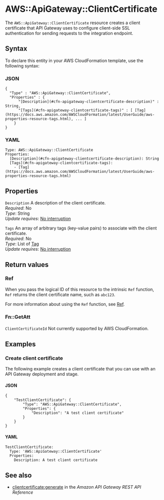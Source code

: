 # AWS::ApiGateway::ClientCertificate<a name="aws-resource-apigateway-clientcertificate"></a>

The `AWS::ApiGateway::ClientCertificate` resource creates a client certificate that API Gateway uses to configure client\-side SSL authentication for sending requests to the integration endpoint\.

## Syntax<a name="aws-resource-apigateway-clientcertificate-syntax"></a>

To declare this entity in your AWS CloudFormation template, use the following syntax:

### JSON<a name="aws-resource-apigateway-clientcertificate-syntax.json"></a>

```
{
  "Type" : "AWS::ApiGateway::ClientCertificate",
  "Properties" : {
      "[Description](#cfn-apigateway-clientcertificate-description)" : String,
      "[Tags](#cfn-apigateway-clientcertificate-tags)" : [ [Tag](https://docs.aws.amazon.com/AWSCloudFormation/latest/UserGuide/aws-properties-resource-tags.html), ... ]
    }
}
```

### YAML<a name="aws-resource-apigateway-clientcertificate-syntax.yaml"></a>

```
Type: AWS::ApiGateway::ClientCertificate
Properties: 
  [Description](#cfn-apigateway-clientcertificate-description): String
  [Tags](#cfn-apigateway-clientcertificate-tags): 
    - [Tag](https://docs.aws.amazon.com/AWSCloudFormation/latest/UserGuide/aws-properties-resource-tags.html)
```

## Properties<a name="aws-resource-apigateway-clientcertificate-properties"></a>

`Description`  <a name="cfn-apigateway-clientcertificate-description"></a>
A description of the client certificate\.  
*Required*: No  
*Type*: String  
*Update requires*: [No interruption](https://docs.aws.amazon.com/AWSCloudFormation/latest/UserGuide/using-cfn-updating-stacks-update-behaviors.html#update-no-interrupt)

`Tags`  <a name="cfn-apigateway-clientcertificate-tags"></a>
An array of arbitrary tags \(key\-value pairs\) to associate with the client certificate\.  
*Required*: No  
*Type*: List of [Tag](https://docs.aws.amazon.com/AWSCloudFormation/latest/UserGuide/aws-properties-resource-tags.html)  
*Update requires*: [No interruption](https://docs.aws.amazon.com/AWSCloudFormation/latest/UserGuide/using-cfn-updating-stacks-update-behaviors.html#update-no-interrupt)

## Return values<a name="aws-resource-apigateway-clientcertificate-return-values"></a>

### Ref<a name="aws-resource-apigateway-clientcertificate-return-values-ref"></a>

When you pass the logical ID of this resource to the intrinsic `Ref` function, `Ref` returns the client certificate name, such as `abc123`\.

For more information about using the `Ref` function, see [Ref](https://docs.aws.amazon.com/AWSCloudFormation/latest/UserGuide/intrinsic-function-reference-ref.html)\.

### Fn::GetAtt<a name="aws-resource-apigateway-clientcertificate-return-values-fn--getatt"></a>

#### <a name="aws-resource-apigateway-clientcertificate-return-values-fn--getatt-fn--getatt"></a>

`ClientCertificateId`  <a name="ClientCertificateId-fn::getatt"></a>
Not currently supported by AWS CloudFormation\.

## Examples<a name="aws-resource-apigateway-clientcertificate--examples"></a>



### Create client certificate<a name="aws-resource-apigateway-clientcertificate--examples--Create_client_certificate"></a>

The following example creates a client certificate that you can use with an API Gateway deployment and stage\.

#### JSON<a name="aws-resource-apigateway-clientcertificate--examples--Create_client_certificate--json"></a>

```
{
    "TestClientCertificate": {
        "Type": "AWS::ApiGateway::ClientCertificate",
        "Properties": {
            "Description": "A test client certificate"
        }
    }
}
```

#### YAML<a name="aws-resource-apigateway-clientcertificate--examples--Create_client_certificate--yaml"></a>

```
TestClientCertificate:
  Type: 'AWS::ApiGateway::ClientCertificate'
  Properties:
    Description: A test client certificate
```

## See also<a name="aws-resource-apigateway-clientcertificate--seealso"></a>
+ [clientcertificate:generate](https://docs.aws.amazon.com/apigateway/api-reference/link-relation/clientcertificate-generate/) in the *Amazon API Gateway REST API Reference*

